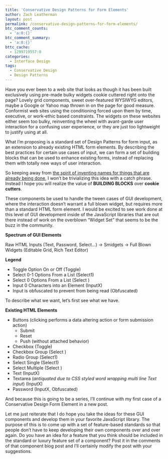 ```yaml
---
title: 'Conservative Design Patterns for Form Elements'
author: Zach Leatherman
layout: post
permalink: /conservative-design-patterns-for-form-elements/
btc_comment_counts:
  - 'a:0:{}'
btc_comment_summary:
  - 'a:0:{}'
bttc_cache:
  - 1299719557:0
categories:
  - Interface Design
tags:
  - Conservative Design
  - Design Patterns
---
```


Have you ever been to a web site that looks as though it has been built exclusively using pre-made bulky widgets cookie cuttered right onto the page? Lovely grid components, sweet over-featured WYSIWYG editors, maybe a Google or Yahoo map thrown in on the page for good measure. Conformist web sites using the conditioning forced upon them by time, executive, or work-ethic based constraints. The widgets on these websites either seem too bulky, reinventing the wheel with avant-garde user interaction for a confusing user experience, or they are just too lightweight to justify using at all.

What I’m proposing is a standard set of Design Patterns for form input, as an extension to already existing HTML form elements. By describing the best practices for certain use cases of input, we can form a set of building blocks that can be used to enhance existing forms, instead of replacing them with totally new ways of user interaction.

So keeping away from [the spirit of inventing names for things that are already being done][1], I won’t be trivializing this idea with a catch phrase. Instead I hope you will realize the value of **BUILDING BLOCKS** over **cookie cutters**.

 [1]: http://www.adaptivepath.com/publications/essays/archives/000385.php

These components be used to handle the tween cases of GUI development, where the interaction doesn’t warrant a full blown widget, but requires more than a standard HTML form element. I would be excited to see work done at this level of GUI development inside of the JavaScript libraries that are out there instead of work on the overblown “Widget Set” that seems to be the buzz in the community.

**Spectrum of GUI Elements**

Raw HTML Inputs (Text, Password, Select…) -> Smidgets -> Full Blown Widgets (Editable Grid, Rich Text Editor)

**Legend**

*   Toggle Option On or Off (Toggle)
*   Select 0-1 Options From a List (Select1)
*   Select 0 Options From a List (Select )
*   Input 0 Characters into an Element (InputX)
*   Input is obfuscated to prevent from being read (Obfuscated)

To describe what we want, let’s first see what we have.

**Existing HTML Elements**

*   Buttons (clicking performs a data altering action or form submission action) 
    *   Submit
    *   Reset
    *   Push (without attached behavior)
*   Checkbox (Toggle)
*   Checkbox Group (Select )
*   Radio Group (Select1)
*   Select Single (Select1)
*   Select Multiple (Select )
*   Text (InputX)
*   Textarea (*antiquated due to CSS styled word wrapping multi line Text input*) (InputX)
*   Password (InputX, Obfuscated)

And because this is going to be a series, I’ll continue with my first case of a Conservative Design Form Element in a new post.

Let me just reiterate that I do hope you take the ideas for these GUI components and develop them in your favorite JavaScript library. The purpose of this is to come up with a set of feature-based standards so that people don’t have to keep developing their own components over and over again. Do you have an idea for a feature that you think should be included in the standard or luxury feature set of a component? Post it in the comments of that component blog post and I’ll certainly modify the post with your suggestions.